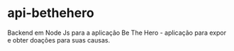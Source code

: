 # api-bethehero
Backend em Node Js para a aplicação Be The Hero - aplicação para expor e obter doações para suas causas.
